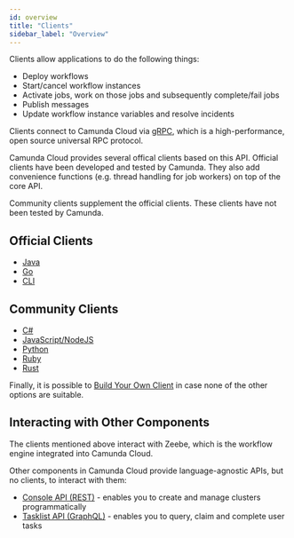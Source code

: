 ```yaml
---
id: overview
title: "Clients"
sidebar_label: "Overview"
---
```


Clients allow applications to do the following things:

- Deploy workflows
- Start/cancel workflow instances
- Activate jobs, work on those jobs and subsequently complete/fail jobs
- Publish messages
- Update workflow instance variables and resolve incidents

Clients connect to Camunda Cloud via [gRPC](https://grpc.io), which is a high-performance, open source universal RPC protocol.

Camunda Cloud provides several offical clients based on this API. Official clients have been developed and tested by Camunda. They also add convenience functions (e.g. thread handling for job workers) on top of the core API.

Community clients supplement the official clients. These clients have not been tested by Camunda.

## Official Clients

- [Java](java-client/index.md)
- [Go](go-client/get-started.md)
- [CLI](cli-client/index.md)

## Community Clients

- [C#](other-clients/c-sharp.md)
- [JavaScript/NodeJS](other-clients/javascript.md)
- [Python](other-clients/python.md)
- [Ruby](other-clients/ruby.md)
- [Rust](other-clients/rust.md)

Finally, it is possible to [Build Your Own Client](build-your-own-client.md) in case none of the other options are suitable.

## Interacting with Other Components

The clients mentioned above interact with Zeebe, which is the workflow engine integrated into Camunda Cloud.

Other components in Camunda Cloud provide language-agnostic APIs, but no clients, to interact with them:

- [Console API (REST)](/reference/cloud-console-api-reference.md) - enables you to create and manage clusters programmatically
- [Tasklist API (GraphQL)](/reference/tasklist-api/generated.md) - enables you to query, claim and complete user tasks
